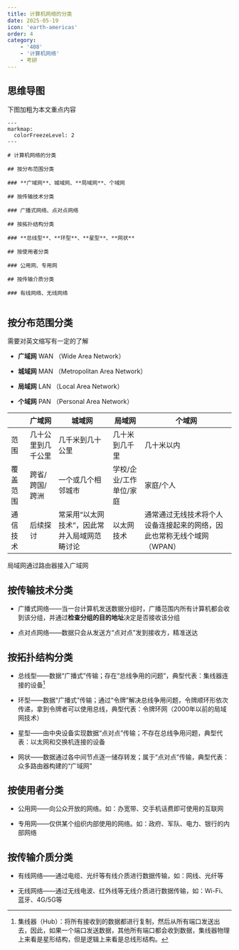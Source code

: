 ```yaml
---
title: 计算机网络的分类
date: 2025-05-19
icon: 'earth-americas'
order: 4
category: 
    - '408'
    - '计算机网络'
    - 考研
---
```


## 思维导图

下图加粗为本文重点内容

````markmap
---
markmap:
  colorFreezeLevel: 2
---

# 计算机网络的分类

## 按分布范围分类

### **广域网**、城域网、**局域网**、个域网

## 按传输技术分类

### 广播式网络、点对点网络

## 按拓扑结构分类

### **总线型**、**环型**、**星型**、**网状**

## 按使用者分类

### 公用网、专用网

## 按传输介质分类

### 有线网络、无线网络


````

## 按分布范围分类

需要对英文缩写有一定的了解

- **广域网** WAN （Wide Area Network）

- **城域网** MAN （Metropolitan Area Network）

- **局域网** LAN （Local Area Network）

- **个域网** PAN （Personal Area Network）

| | 广域网 | 城域网 | 局域网 | 个域网 |
| --- | --- | --- | --- | --- |
| 范围 | 几十公里到几千公里 | 几千米到几十公里 | 几十米到几千里 | 几十米以内 |
| 覆盖范围 | 跨省/跨国/跨洲 | 一个或几个相邻城市 | 学校/企业/工作单位/家庭 | 家庭/个人 |
| 通信技术 | 后续探讨 | 常采用“以太网技术”，因此常并入局域网范畴讨论 | 以太网技术 | 通常通过无线技术将个人设备连接起来的网络，因此也常称无线个域网（WPAN）

局域网通过路由器接入广域网

## 按传输技术分类

- 广播式网络——当一台计算机发送数据分组时，广播范围内所有计算机都会收到该分组，并通过**检查分组的目的地址**决定是否接收该分组

- 点对点网络——数据只会从发送方“点对点”发到接收方，精准送达

## 按拓扑结构分类

- 总线型——数据“广播式”传输；存在“总线争用的问题”，典型代表：集线器连接的设备[^1]

- 环型——数据“广播式”传输；通过“令牌”解决总线争用问题，令牌顺环形依次传递，拿到令牌者可以使用总线，典型代表：令牌环网（2000年以前的局域网技术）

- 星型——由中央设备实现数据“点对点”传输；不存在总线争用问题，典型代表：以太网和交换机连接的设备

- 网状——数据通过各中间节点逐一储存转发；属于“点对点”传输，典型代表：众多路由器构建的“广域网”

[^1]: 集线器（Hub）：将所有接收到的数据都进行复制，然后从所有端口发送出去，因此，如果一个端口发送数据，其他所有端口都会收到数据，集线器物理上来看是星形结构，但是逻辑上来看是总线形结构。

## 按使用者分类

- 公用网——向公众开放的网络。如：办宽带、交手机话费即可使用的互联网

- 专用网——仅供某个组织内部使用的网络。如：政府、军队、电力、银行的内部网络

## 按传输介质分类

- 有线网络——通过电缆、光纤等有线介质进行数据传输，如：网线、光纤等

- 无线网络——通过无线电波、红外线等无线介质进行数据传输，如：Wi-Fi、蓝牙、4G/5G等